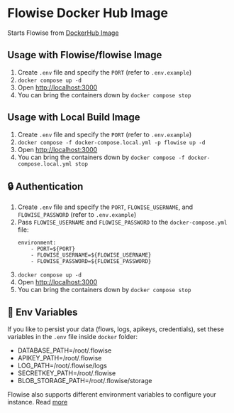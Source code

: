 # Flowise Docker Hub Image

Starts Flowise from [DockerHub Image](https://hub.docker.com/r/flowiseai/flowise)

## Usage with Flowise/flowise Image

1. Create `.env` file and specify the `PORT` (refer to `.env.example`)
2. `docker compose up -d`
3. Open [http://localhost:3000](http://localhost:3000)
4. You can bring the containers down by `docker compose stop`

## Usage with Local Build Image

1. Create `.env` file and specify the `PORT` (refer to `.env.example`)
2. `docker compose -f docker-compose.local.yml -p flowise up -d`
3. Open [http://localhost:3000](http://localhost:3000)
4. You can bring the containers down by `docker compose -f docker-compose.local.yml stop`

## 🔒 Authentication

1. Create `.env` file and specify the `PORT`, `FLOWISE_USERNAME`, and `FLOWISE_PASSWORD` (refer to `.env.example`)
2. Pass `FLOWISE_USERNAME` and `FLOWISE_PASSWORD` to the `docker-compose.yml` file:
    ```
    environment:
        - PORT=${PORT}
        - FLOWISE_USERNAME=${FLOWISE_USERNAME}
        - FLOWISE_PASSWORD=${FLOWISE_PASSWORD}
    ```
3. `docker compose up -d`
4. Open [http://localhost:3000](http://localhost:3000)
5. You can bring the containers down by `docker compose stop`

## 🌱 Env Variables

If you like to persist your data (flows, logs, apikeys, credentials), set these variables in the `.env` file inside `docker` folder:

-   DATABASE_PATH=/root/.flowise
-   APIKEY_PATH=/root/.flowise
-   LOG_PATH=/root/.flowise/logs
-   SECRETKEY_PATH=/root/.flowise
-   BLOB_STORAGE_PATH=/root/.flowise/storage

Flowise also supports different environment variables to configure your instance. Read [more](https://docs.flowiseai.com/environment-variables)
